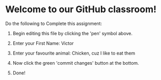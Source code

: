 # Welcome to our GitHub classroom!

Do the following to Complete this assignment:

1. Begin editing this file by clicking the 'pen' symbol above.

2. Enter your First Name: Victor

3. Enter your favourite animal: Chicken, cuz I like to eat them

4. Now click the green 'commit changes' button at the bottom.

5. Done!
